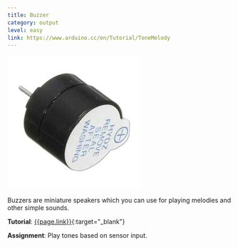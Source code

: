 ```yaml
---
title: Buzzer
category: output
level: easy
link: https://www.arduino.cc/en/Tutorial/ToneMelody
---
```


![alt text](assets/img/buzzer.jpg "buzzer")

Buzzers are miniature speakers which you can use for playing melodies and other simple sounds.

**Tutorial**: [{{page.link}}]({{page.link}}){:target="_blank"}


**Assignment**: Play tones based on sensor input.
